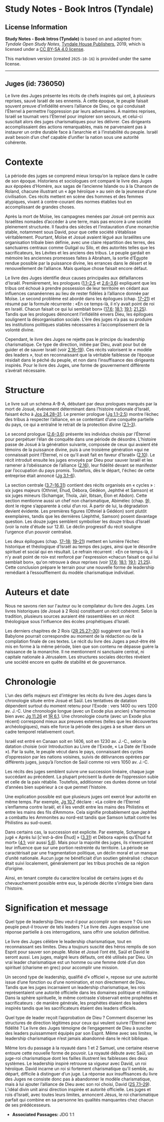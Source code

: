 # Study Notes - Book Intros (Tyndale)

## License Information

**Study Notes - Book Intros (Tyndale)** is based on and adapted from: _Tyndale Open Study Notes_, [Tyndale House Publishers](https://tyndaleopenresources.com/), 2019, which is licensed under a [CC BY-SA 4.0 license](https://creativecommons.org/licenses/by-sa/4.0/legalcode.en).

This markdown version (created `2025-10-16`) is provided under the same license.



--------------------------------

## Juges (id: 736050)

Le livre des Juges présente les récits de chefs inspirés qui ont, à plusieurs reprises, sauvé Israël de ses ennemis. À cette époque, le peuple faisait souvent preuve d’infidélité envers l’alliance de Dieu, ce qui conduisait l’Éternel à permettre l’oppression par leurs adversaires. À maintes reprises, Israël se tournait vers l’Éternel pour implorer son secours, et celui\-ci suscitait alors des juges charismatiques pour les délivrer. Ces dirigeants accomplissaient des actions remarquables, mais ne parvenaient pas à instaurer un ordre durable face à l’anarchie et à l’instabilité du peuple. Israël avait besoin d’un chef capable d’unifier la nation sous une autorité cohérente.

Contexte
========

La période des juges se comprend mieux lorsqu’on la replace dans le cadre de son époque. Historiens et sociologues ont comparé le livre des Juges aux épopées d’Homère, aux sagas de l’ancienne Islande ou à la Chanson de Roland, chacune illustrant un « âge héroïque » au sein de la jeunesse d’une civilisation. Ces récits mettent en scène des hommes et des femmes atypiques, vivant à contre\-courant des normes établies tout en accomplissant de grandes choses.

Après la mort de Moïse, les campagnes menées par Josué ont permis aux Israélites nomades d’accéder à une terre, mais pas encore à une société pleinement structurée. Il faudra des siècles et l’instauration d’une monarchie stable, notamment sous David, pour que cette société s’établisse véritablement. Pourtant, Moïse et Josué avaient légué aux Israélites une organisation tribale bien définie, avec une claire répartition des terres, des sanctuaires centraux comme Guilgal ou Silo, et des autorités telles que les sacrificateurs, les Lévites et les anciens des tribus. Le peuple gardait en mémoire les anciennes promesses faites à Abraham, la sortie d’Égypte rendue possible par la puissance divine, les errances dans le désert et le renouvellement de l’alliance. Mais quelque chose faisait encore défaut.

Le livre des Juges identifie deux causes principales aux défaillances d’Israël. Premièrement, les prologues ([1\.1–2\.5](https://ref.ly/Judg1:1-Judg2:5) et [2\.6–3\.6](https://ref.ly/Judg2:6-Judg3:6)) expliquent que les tribus ont échoué à prendre possession de leur territoire en cédant aux influences cananéennes au lieu de rester fidèles à l’alliance donnée par Moïse. Le second problème est abordé dans les épilogues (chap. [17–21](https://ref.ly/Judg17:1-Judg21:25)) et résumé par la formule récurrente : «En ce temps\-là, il n’y avait point de roi en Israël. Chacun faisait ce qui lui semblait bon» ([17\.6](https://ref.ly/Judg17:6); [18\.1](https://ref.ly/Judg18:1); [19\.1](https://ref.ly/Judg19:1); [21\.25](https://ref.ly/Judg21:25)). Tandis que les prologues dénoncent l’infidélité envers Dieu, les épilogues soulignent la désorganisation sociale. L'ère des juges n’a pas su produire les institutions politiques stables nécessaires à l’accomplissement de la volonté divine.

Cependant, le livre des Juges ne rejette pas le principe du leadership charismatique. Ce type de direction, initiée par Dieu, avait pour but de guider et de sauver Israël (voir [2\.16–19](https://ref.ly/Judg2:16-Judg2:19)). Ces récits valorisent le *«* modèle des leaders *»*, tout en reconnaissant que la véritable faiblesse de l’époque résidait dans le péché du peuple, et non dans l’insuffisance des dirigeants inspirés. Pour le livre des Juges, une forme de gouvernement différente s’avérait nécessaire.

**Structure**
=============

Le livre suit un schéma A\-B\-A, débutant par deux prologues marqués par la mort de Josué, événement déterminant dans l’histoire nationale d’Israël, faisant écho à [Jos 24\.28–31](https://ref.ly/Josh24:28-Josh24:31). Le premier prologue ([Jg 1\.1–2\.5](https://ref.ly/Judg1:1-Judg2:5)) montre l’échec des tribus à respecter l’alliance, en se contentant d’une conquête partielle du pays, ce qui a entraîné le retrait de la protection divine ([2\.1–3](https://ref.ly/Judg2:1-Judg2:3)).

Le second prologue ([2\.6–3\.6](https://ref.ly/Judg2:6-Judg3:6)) présente les individus choisis par l’Éternel pour perpétuer l’élan de conquête dans une période de désordre. L’histoire passe de Josué à la génération suivante, composée de ceux qui avaient été témoins de la puissance divine, puis à une troisième génération «qui ne connaissait point l’Éternel, ni ce qu’il avait fait en faveur d’Israël» ([2\.10](https://ref.ly/Judg2:10)). Le récit introduit ensuite les juges envoyés par Dieu pour sauver Israël et les ramener à l’obéissance de l’alliance ([2\.16](https://ref.ly/Judg2:16)), leur fidélité devant se manifester par l’occupation du pays promis. Toutefois, dès le départ, l'échec de cette entreprise était annoncé ([Jg 3\.1–6](https://ref.ly/Judg3:1-Judg3:6)).

La section centrale ([3\.7–16\.31](https://ref.ly/Judg3:7-Judg16:31)) contient des récits organisés en « cycles » : six juges majeurs (Othniel, Éhud, Débora, Gédéon, Jephthé et Samson) et six juges mineurs (Schamgar, Thola, Jaïr, Ibtsan, Élon et Abdon). Cette section mentionne aussi un chef non charismatique, Abimélec (chap. [9](https://ref.ly/Judg9:1-Judg9:57)), dont le règne s’apparente à celui d’un roi. À partir de lui, la dégradation devient évidente. Les premières figures (Othniel à Gédéon) sont plutôt exemplaires, tandis que les dernières (Jephthé, Samson) posent davantage question. Les douze juges semblent symboliser les douze tribus d’Israël (voir la note d'étude sur 12\.8). Le déclin progressif du récit souligne l’urgence d’un pouvoir centralisé. 

Les deux épilogues (chap. [17–18](https://ref.ly/Judg17:1-Judg18:31); [19–21](https://ref.ly/Judg19:1-Judg21:25)) mettent en lumière l’échec historique et théologique d’Israël au temps des juges, ainsi que le désordre spirituel et social qui en résultait. Le refrain récurrent : «En ce temps\-là, il n’y avait point de roi» est renforcé par l'expression «chacun faisait ce qui lui semblait bon», qu'on retrouve à deux reprises (voir [17\.6](https://ref.ly/Judg17:6); [18\.1](https://ref.ly/Judg18:1); [19\.1](https://ref.ly/Judg19:1); [21\.25](https://ref.ly/Judg21:25)). Cette conclusion prépare le terrain pour une nouvelle forme de leadership remédiant à l’essoufflement du modèle charismatique individuel.

**Auteurs et date**
===================

Nous ne savons rien sur l'auteur ou le compilateur du livre des Juges. Les livres historiques (de Josué à 2 Rois) constituent un récit cohérent. Selon la tradition, plusieurs sources auraient été rassemblées en un récit théologique sous l’influence des écoles prophétiques d’Israël.

Les derniers chapitres de 2 Rois ([2R 25\.27–30](https://ref.ly/2Kgs25:27-2Kgs25:30)) suggèrent que l’exil à Babylone pourrait correspondre au moment de la rédaction ou de la compilation finale de ces textes. Le récit du livre des Juges a peut\-être été mis en forme à la même période, bien que son contenu ne dépasse guère la naissance de la monarchie. Il ne mentionnent ni sanctuaire central, ni capitale nationale à Jérusalem. Les structures sociales décrites révèlent une société encore en quête de stabilité et de gouvernance.

Chronologie
===========

L’un des défis majeurs est d’intégrer les récits du livre des Juges dans la chronologie située entre Josué et Saül. Les tentatives de datation dépendent surtout du moment retenu pour l’Exode : vers 1400 ou vers 1200 av. J.\-C. Une chronologie longue (avec un Exode plus ancien) s'harmonise bien avec [Jg 11\.26](https://ref.ly/Judg11:26) et [1R 6\.1](https://ref.ly/1Kgs6:1). Une chronologie courte (avec un Exode plus récent) correspond mieux aux preuves externes (telles que les découvertes archéologiques), mais elle force la période des juges à se situer dans un cadre temporel relativement court.

Israël est entré en Canaan soit en 1406, soit en 1230 av. J.\-C., selon la datation choisie (voir Introduction au Livre de l'Exode, « La Date de l'Exode »). Par la suite, le peuple vécut dans le pays, connaissant des cycles d’oppression par les nations voisines, suivis de délivrances opérées par différents juges, jusqu’à l’onction de Saül comme roi vers 1050 av. J.\-C.

Les récits des juges semblent suivre une succession linéaire, chaque juge succédant au précédent. La plupart précisent la durée de l’oppression subie et celle de la paix rétablie. Toutefois, additionner ces durées donne un total d’années bien supérieur à ce que permet l’histoire.

Une explication possible est que plusieurs juges ont exercé leur autorité en même temps. Par exemple, [Jg 10\.7](https://ref.ly/Judg10:7) déclare : «La colère de l’Éternel s’enflamma contre Israël, et il les vendit entre les mains des Philistins et entre les mains des fils d’Ammon». Cela signifie probablement que Jephthé a combattu les Ammonites au nord\-est tandis que Samson luttait contre les Philistins au sud\-ouest.

Dans certains cas, la succession est explicite. Par exemple, Schamgar a jugé « Après lui \[c'est\-à\-dire Éhud] » ([3\.31](https://ref.ly/Judg3:31)) et Débora «après qu’Éhud fut mort» ([4\.1](https://ref.ly/Judg4:1); voir aussi [5\.6](https://ref.ly/Judg5:6)). Mais pour la majorité des juges, ils n’exerçaient leur influence que sur une portion restreinte du territoire. La période se caractérisait par une fragmentation politique, un déclin moral et un manque d’unité nationale. Aucun juge ne bénéficiait d’un soutien généralisé : chacun était suivi localement, généralement par les tribus proches de sa région d’origine.

Ainsi, en tenant compte du caractère localisé de certains juges et du chevauchement possible entre eux, la période décrite s'intègre bien dans l'histoire.

Signification et message
========================

Quel type de leadership Dieu veut\-il pour accomplir son œuvre ? Où son peuple peut\-il trouver de tels leaders ? Le livre des Juges esquisse une réponse partielle à ces interrogations, sans offrir une solution définitive.

Le livre des Juges célèbre le leadership charismatique, tout en reconnaissant ses limites. Dieu a toujours suscité des héros remplis de son Esprit pour sauver son peuple. Moïse et Josué l’ont été, Saül et David le seront aussi. Les juges, malgré leurs défauts, ont été utilisés par Dieu. Un vrai leader charismatique est un homme ou une femme doté d’un don spirituel (charisme en grec) pour accomplir une mission.

Un second type de leadership, qualifié d’« officiel », repose sur une autorité issue d’une fonction ou d’une nomination, et non directement de Dieu. Tandis que les juges incarnaient un leadership charismatique, les rois représentaient une autorité officielle dans les domaines politique et militaire. Dans la sphère spirituelle, le même contraste s’observait entre prophètes et sacrificateurs : de manière générale, les prophètes étaient des leaders inspirés tandis que les sacrificateurs étaient des leaders officiels.

Quel type de leader reçoit l’approbation de Dieu ? Comment discerner les structures de direction légitimes pour ceux qui veulent suivre l’Éternel avec fidélité ? Le livre des Juges témoigne de l’engagement de Dieu à susciter des leaders puissamment équipés par son Esprit. Même avec ses limites, le leadership charismatique n’est jamais abandonné dans le récit biblique.

Même lors du passage à la royauté dans 1 et 2 Samuel, une certaine réserve entoure cette nouvelle forme de pouvoir. La royauté débute avec Saül, un juge\-roi charismatique dont les failles illustrent les faiblesses des deux systèmes. Le leadership inspiré retrouve sa vigueur avec David, un roi héroïque. David incarne un roi si fortement charismatique qu’il semble, au départ, difficile à distinguer d’un juge. La réponse aux insuffisances du livre des Juges ne consiste donc pas à abandonner le modèle charismatique, mais à lui ajouter l’alliance de Dieu avec son roi choisi, David ([2S 7\.1–29](https://ref.ly/2Sam7:1-2Sam7:29)). L’idéal divin unit ainsi direction inspirée et autorité officielle. Les juges et rois d’Israël, avec toutes leurs limites, annoncent Jésus, le roi charismatique parfait qui combine en sa personne les qualités manquantes chez chacun de ses prédécesseurs.

* **Associated Passages:** JDG 1:1


